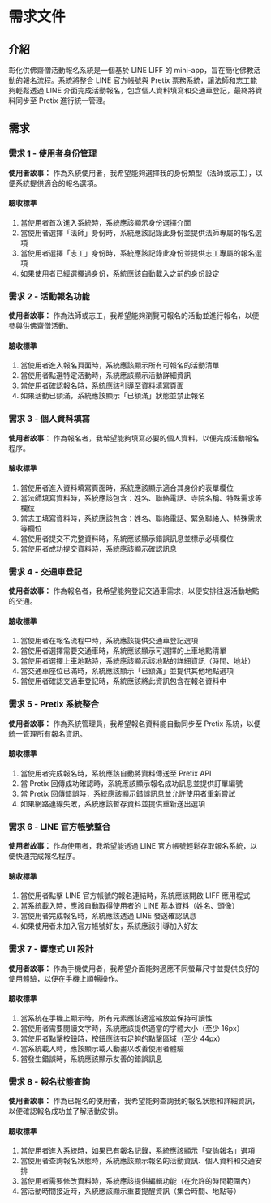 # 需求文件

## 介紹

彰化供佛齋僧活動報名系統是一個基於 LINE LIFF 的 mini-app，旨在簡化佛教活動的報名流程。系統將整合 LINE 官方帳號與 Pretix 票務系統，讓法師和志工能夠輕鬆透過 LINE 介面完成活動報名，包含個人資料填寫和交通車登記，最終將資料同步至 Pretix 進行統一管理。

## 需求

### 需求 1 - 使用者身份管理

**使用者故事：** 作為系統使用者，我希望能夠選擇我的身份類型（法師或志工），以便系統提供適合的報名選項。

#### 驗收標準

1. 當使用者首次進入系統時，系統應該顯示身份選擇介面
2. 當使用者選擇「法師」身份時，系統應該記錄此身份並提供法師專屬的報名選項
3. 當使用者選擇「志工」身份時，系統應該記錄此身份並提供志工專屬的報名選項
4. 如果使用者已經選擇過身份，系統應該自動載入之前的身份設定

### 需求 2 - 活動報名功能

**使用者故事：** 作為法師或志工，我希望能夠瀏覽可報名的活動並進行報名，以便參與供佛齋僧活動。

#### 驗收標準

1. 當使用者進入報名頁面時，系統應該顯示所有可報名的活動清單
2. 當使用者點選特定活動時，系統應該顯示活動詳細資訊
3. 當使用者確認報名時，系統應該引導至資料填寫頁面
4. 如果活動已額滿，系統應該顯示「已額滿」狀態並禁止報名

### 需求 3 - 個人資料填寫

**使用者故事：** 作為報名者，我希望能夠填寫必要的個人資料，以便完成活動報名程序。

#### 驗收標準

1. 當使用者進入資料填寫頁面時，系統應該顯示適合其身份的表單欄位
2. 當法師填寫資料時，系統應該包含：姓名、聯絡電話、寺院名稱、特殊需求等欄位
3. 當志工填寫資料時，系統應該包含：姓名、聯絡電話、緊急聯絡人、特殊需求等欄位
4. 當使用者提交不完整資料時，系統應該顯示錯誤訊息並標示必填欄位
5. 當使用者成功提交資料時，系統應該顯示確認訊息

### 需求 4 - 交通車登記

**使用者故事：** 作為報名者，我希望能夠登記交通車需求，以便安排往返活動地點的交通。

#### 驗收標準

1. 當使用者在報名流程中時，系統應該提供交通車登記選項
2. 當使用者選擇需要交通車時，系統應該顯示可選擇的上車地點清單
3. 當使用者選擇上車地點時，系統應該顯示該地點的詳細資訊（時間、地址）
4. 當交通車座位已滿時，系統應該顯示「已額滿」並提供其他地點選項
5. 當使用者確認交通車登記時，系統應該將此資訊包含在報名資料中

### 需求 5 - Pretix 系統整合

**使用者故事：** 作為系統管理員，我希望報名資料能自動同步至 Pretix 系統，以便統一管理所有報名資訊。

#### 驗收標準

1. 當使用者完成報名時，系統應該自動將資料傳送至 Pretix API
2. 當 Pretix 回傳成功確認時，系統應該顯示報名成功訊息並提供訂單編號
3. 當 Pretix 回傳錯誤時，系統應該顯示錯誤訊息並允許使用者重新嘗試
4. 如果網路連線失敗，系統應該暫存資料並提供重新送出選項

### 需求 6 - LINE 官方帳號整合

**使用者故事：** 作為使用者，我希望能透過 LINE 官方帳號輕鬆存取報名系統，以便快速完成報名程序。

#### 驗收標準

1. 當使用者點擊 LINE 官方帳號的報名連結時，系統應該開啟 LIFF 應用程式
2. 當系統載入時，應該自動取得使用者的 LINE 基本資料（姓名、頭像）
3. 當使用者完成報名時，系統應該透過 LINE 發送確認訊息
4. 如果使用者未加入官方帳號好友，系統應該引導加入好友

### 需求 7 - 響應式 UI 設計

**使用者故事：** 作為手機使用者，我希望介面能夠適應不同螢幕尺寸並提供良好的使用體驗，以便在手機上順暢操作。

#### 驗收標準

1. 當系統在手機上顯示時，所有元素應該適當縮放並保持可讀性
2. 當使用者需要閱讀文字時，系統應該提供適當的字體大小（至少 16px）
3. 當使用者點擊按鈕時，按鈕應該有足夠的點擊區域（至少 44px）
4. 當系統載入時，應該顯示載入動畫以改善使用者體驗
5. 當發生錯誤時，系統應該顯示友善的錯誤訊息

### 需求 8 - 報名狀態查詢

**使用者故事：** 作為已報名的使用者，我希望能夠查詢我的報名狀態和詳細資訊，以便確認報名成功並了解活動安排。

#### 驗收標準

1. 當使用者進入系統時，如果已有報名記錄，系統應該顯示「查詢報名」選項
2. 當使用者查詢報名狀態時，系統應該顯示報名的活動資訊、個人資料和交通安排
3. 當使用者需要修改資料時，系統應該提供編輯功能（在允許的時間範圍內）
4. 當活動時間接近時，系統應該顯示重要提醒資訊（集合時間、地點等）